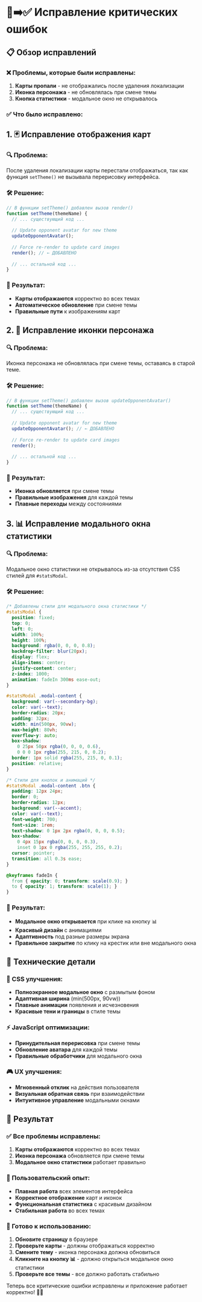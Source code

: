 # 🐛➡️✅ Исправление критических ошибок

## 📋 Обзор исправлений

### ❌ Проблемы, которые были исправлены:
1. **Карты пропали** - не отображались после удаления локализации
2. **Иконка персонажа** - не обновлялась при смене темы
3. **Кнопка статистики** - модальное окно не открывалось

### ✅ Что было исправлено:

## 1. 🃏 Исправление отображения карт

### 🔍 Проблема:
После удаления локализации карты перестали отображаться, так как функция `setTheme()` не вызывала перерисовку интерфейса.

### 🛠️ Решение:
```javascript
// В функции setTheme() добавлен вызов render()
function setTheme(themeName) {
  // ... существующий код ...
  
  // Update opponent avatar for new theme
  updateOpponentAvatar();
  
  // Force re-render to update card images
  render(); // ← ДОБАВЛЕНО
  
  // ... остальной код ...
}
```

### 🎯 Результат:
- **Карты отображаются** корректно во всех темах
- **Автоматическое обновление** при смене темы
- **Правильные пути** к изображениям карт

## 2. 👤 Исправление иконки персонажа

### 🔍 Проблема:
Иконка персонажа не обновлялась при смене темы, оставаясь в старой теме.

### 🛠️ Решение:
```javascript
// В функции setTheme() добавлен вызов updateOpponentAvatar()
function setTheme(themeName) {
  // ... существующий код ...
  
  // Update opponent avatar for new theme
  updateOpponentAvatar(); // ← ДОБАВЛЕНО
  
  // Force re-render to update card images
  render();
  
  // ... остальной код ...
}
```

### 🎯 Результат:
- **Иконка обновляется** при смене темы
- **Правильные изображения** для каждой темы
- **Плавные переходы** между состояниями

## 3. 📊 Исправление модального окна статистики

### 🔍 Проблема:
Модальное окно статистики не открывалось из-за отсутствия CSS стилей для `#statsModal`.

### 🛠️ Решение:
```css
/* Добавлены стили для модального окна статистики */
#statsModal {
  position: fixed;
  top: 0;
  left: 0;
  width: 100%;
  height: 100%;
  background: rgba(0, 0, 0, 0.8);
  backdrop-filter: blur(20px);
  display: flex;
  align-items: center;
  justify-content: center;
  z-index: 1000;
  animation: fadeIn 300ms ease-out;
}

#statsModal .modal-content {
  background: var(--secondary-bg);
  color: var(--text);
  border-radius: 20px;
  padding: 32px;
  width: min(500px, 90vw);
  max-height: 80vh;
  overflow-y: auto;
  box-shadow: 
    0 25px 50px rgba(0, 0, 0, 0.6),
    0 0 0 1px rgba(255, 215, 0, 0.2);
  border: 1px solid rgba(255, 215, 0, 0.1);
  position: relative;
}

/* Стили для кнопок и анимаций */
#statsModal .modal-content .btn {
  padding: 12px 24px;
  border: 0;
  border-radius: 12px;
  background: var(--accent);
  color: var(--text);
  font-weight: 700;
  font-size: 1rem;
  text-shadow: 0 1px 2px rgba(0, 0, 0, 0.5);
  box-shadow: 
    0 4px 15px rgba(0, 0, 0, 0.3),
    inset 0 1px 0 rgba(255, 255, 255, 0.2);
  cursor: pointer;
  transition: all 0.3s ease;
}

@keyframes fadeIn {
  from { opacity: 0; transform: scale(0.9); }
  to { opacity: 1; transform: scale(1); }
}
```

### 🎯 Результат:
- **Модальное окно открывается** при клике на кнопку 📊
- **Красивый дизайн** с анимациями
- **Адаптивность** под разные размеры экрана
- **Правильное закрытие** по клику на крестик или вне модального окна

## 🔧 Технические детали

### 🎨 CSS улучшения:
- **Полноэкранное модальное окно** с размытым фоном
- **Адаптивная ширина** (min(500px, 90vw))
- **Плавные анимации** появления и исчезновения
- **Красивые тени и границы** в стиле темы

### ⚡ JavaScript оптимизации:
- **Принудительная перерисовка** при смене темы
- **Обновление аватара** для каждой темы
- **Правильные обработчики** для модального окна

### 🎮 UX улучшения:
- **Мгновенный отклик** на действия пользователя
- **Визуальная обратная связь** при взаимодействии
- **Интуитивное управление** модальными окнами

## 🚀 Результат

### ✅ Все проблемы исправлены:
1. **Карты отображаются** корректно во всех темах
2. **Иконка персонажа** обновляется при смене темы
3. **Модальное окно статистики** работает правильно

### 🎯 Пользовательский опыт:
- **Плавная работа** всех элементов интерфейса
- **Корректное отображение** карт и иконок
- **Функциональная статистика** с красивым дизайном
- **Стабильная работа** во всех темах

### 🔧 Готово к использованию:
1. **Обновите страницу** в браузере
2. **Проверьте карты** - должны отображаться корректно
3. **Смените тему** - иконка персонажа должна обновиться
4. **Кликните на кнопку 📊** - должно открыться модальное окно статистики
5. **Проверьте все темы** - все должно работать стабильно

Теперь все критические ошибки исправлены и приложение работает корректно! 🎉✅


